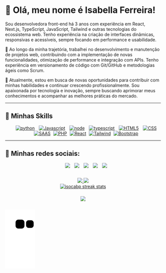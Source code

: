 # 💜 Olá, meu nome é Isabella Ferreira!

Sou desenvolvedora front-end há 3 anos com experiência em React, Next.js, TypeScript, JavaScript, Tailwind e outras tecnologias do ecossistema web. Tenho experiência na criação de interfaces dinâmicas, responsivas e acessíveis, sempre focando em performance e usabilidade.

🔭 Ao longo da minha trajetória, trabalhei no desenvolvimento e manutenção de projetos web, contribuindo com a implementação de novas funcionalidades, otimização de performance e integração com APIs. Tenho experiência em versionamento de código com Git/GitHub e metodologias ágeis como Scrum.

💬 Atualmente, estou em busca de novas oportunidades para contribuir com minhas habilidades e continuar crescendo profissionalmente. Sou apaixonada por tecnologia e inovação, sempre buscando aprimorar meus conhecimentos e acompanhar as melhores práticas do mercado.

---


## 🚀 Minhas Skills



<p align="center">
 	</p>
		<div align="center" class="icons-social" style="margin-left: 10px;">
			<a style="margin-left: 10px;" target="_blank" href="https://github.com/isocabp">
				<img height="32" src="https://img.shields.io/badge/Python-3776AB?style=for-the-badge&logo=python&logoColor=white" alt="python"/></a>
			<a style="margin-left: 10px;" target="_blank" href="https://github.com/isocabp">
			<img height="32" src="https://img.shields.io/badge/JavaScript-F7DF1E?style=for-the-badge&logo=javascript&logoColor=black" alt="Javascript"/></a>
			<a style="margin-left: 10px;" target="_blank" href="https://github.com/isocabp">
					<img height="32" src="https://img.shields.io/badge/Node.js-43853D?style=for-the-badge&logo=node.js&logoColor=white" alt="node"/></a>
		<a style="margin-left: 10px;" target="_blank" href="https://dev.to/100rabhcsmc">
						<img height="32" src="https://img.shields.io/badge/TypeScript-007ACC?style=for-the-badge&logo=typescript&logoColor=white" alt="typescript"/></a>
			<a style="margin-left: 10px;" target="_blank" href="https://instagram.com/100rabhch">
				<img height="32" src="https://img.shields.io/badge/HTML5-E34F26?style=for-the-badge&logo=html5&logoColor=white" alt="HTML5"/></a>
			<a style="margin-left: 10px;" target="_blank" href="https://twitter.com/100rabhcsmc">
				<img height="32" src="https://img.shields.io/badge/CSS3-1572B6?style=for-the-badge&logo=css3&logoColor=white" alt="CSS"/></a>
			<a style="margin-left: 10px;" target="_blank" href="https://www.youtube.com/channel/UC-ZdNkKNHC6KguDqNFKO2Nw?view_as=subscriber">
					<img height="32" src="https://img.shields.io/badge/Sass-CC6699?style=for-the-badge&logo=sass&logoColor=white" alt="SAAS"/></a>
			<a style="margin-left: 5px;" target="_blank" href="https://github.com/100rabhcsmc/Me.io/blob/master/01SaurabhChavanReactNativeResume.pdf">
						<img height="32" src="https://img.shields.io/badge/PHP-777BB4?style=for-the-badge&logo=php&logoColor=white" alt="PHP"/></a>
            <a style="margin-left: 5px;" target="_blank" href="https://github.com/100rabhcsmc/Me.io/blob/master/01SaurabhChavanReactNativeResume.pdf">
						<img height="32" src="https://img.shields.io/badge/React-20232A?style=for-the-badge&logo=react&logoColor=61DAFB" alt="React"/></a>
            <a style="margin-left: 5px;" target="_blank" href="https://github.com/100rabhcsmc/Me.io/blob/master/01SaurabhChavanReactNativeResume.pdf">
						<img height="32" src="https://img.shields.io/badge/Tailwind_CSS-38B2AC?style=for-the-badge&logo=tailwind-css&logoColor=white" alt="Tailwind"/></a>
            <a style="margin-left: 5px;" target="_blank" href="https://github.com/100rabhcsmc/Me.io/blob/master/01SaurabhChavanReactNativeResume.pdf">
						<img height="32" src="https://img.shields.io/badge/Bootstrap-563D7C?style=for-the-badge&logo=bootstrap&logoColor=white" alt="Bootstrap"/></a>
		</div>
	<p>
</p>

  ---

## 🚀 Minhas redes sociais:


<p align="center">
 </p><div align="center" class="icons-social" style="margin-left: 10px;">
        <a style="margin-left: 10px;" target="_blank" href="https://www.linkedin.com/in/isabellabferreira/">
			<img src="https://img.icons8.com/doodle/40/000000/linkedin--v2.png"></a>
        <a style="margin-left: 10px;" target="_blank" href="https://github.com/isocabp">
		<img src="https://img.icons8.com/doodle/40/000000/github--v1.png"></a>
        <a style="margin-left: 10px;" target="_blank" href="https://instagram.com/isocabf">
			<img src="https://img.icons8.com/doodle/40/000000/instagram-new--v2.png"></a>
		<a style="margin-left: 10px;" target="_blank" href="https://wa.me/5521998364832">
			<img src="https://img.icons8.com/doodle/1x/whatsapp.png"></a>
		<a style="margin-left: 10px;" target="_blank" href="mailto:isabellab.ferreira5@gmail.com">
				<img src="https://img.icons8.com/doodle/1x/gmail.png"></a>
      </div>
<p></p>

##

 <div align="center">
 	<a href="https://github.com/isocabp">
 		<img height="180em" src="https://github-readme-stats.vercel.app/api?username=isocabp&show_icons=true&theme=radical&include_all_commits=true&count_private=true"/>
 		<img height="180em" src="https://github-readme-stats.vercel.app/api/top-langs/?username=isocabp&layout=compact&langs_count=7&theme=radical"/>
 	</a>
 </div>
  
<div align="center">
  <a href="https://github.com/isocabp">
    <img src="https://streak-stats.demolab.com?user=isocabp&theme=radical" alt="isocabp streak stats"/>
  </a>
</div>

 


  
###
<div align="center">
    <img src="https://c.tenor.com/AlUkiGkR2j8AAAAC/new-game-ahagon-umiko-programming.gif" />
</div>



###

![Snake animation](https://github.com/isocabp/isocabp/raw/output/github-contribution-grid-snake.svg)


